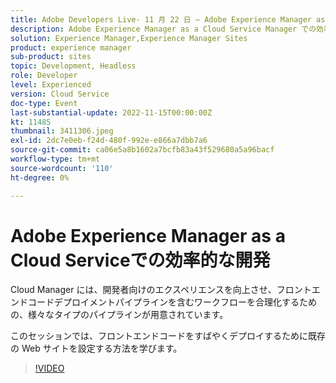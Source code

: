 ```yaml
---
title: Adobe Developers Live- 11 月 22 日 — Adobe Experience Manager as a Cloud Serviceでの効率的な開発
description: Adobe Experience Manager as a Cloud Service Manager での効率的な開発 Cloud Manager は、開発者向けのエクスペリエンスを向上させ、フロントエンドコードデプロイメントパイプラインを含むワークフローを効率化するための様々なタイプのパイプラインを提供します。
solution: Experience Manager,Experience Manager Sites
product: experience manager
sub-product: sites
topic: Development, Headless
role: Developer
level: Experienced
version: Cloud Service
doc-type: Event
last-substantial-update: 2022-11-15T00:00:00Z
kt: 11485
thumbnail: 3411306.jpeg
exl-id: 2dc7e0eb-f24d-480f-992e-e866a7dbb7a6
source-git-commit: ca06e5a8b1602a7bcfb83a43f529680a5a96bacf
workflow-type: tm+mt
source-wordcount: '110'
ht-degree: 0%

---
```


# Adobe Experience Manager as a Cloud Serviceでの効率的な開発

Cloud Manager には、開発者向けのエクスペリエンスを向上させ、フロントエンドコードデプロイメントパイプラインを含むワークフローを合理化するための、様々なタイプのパイプラインが用意されています。

このセッションでは、フロントエンドコードをすばやくデプロイするために既存の Web サイトを設定する方法を学びます。

>[!VIDEO](https://video.tv.adobe.com/v/3411306/?quality=12&learn=on)

